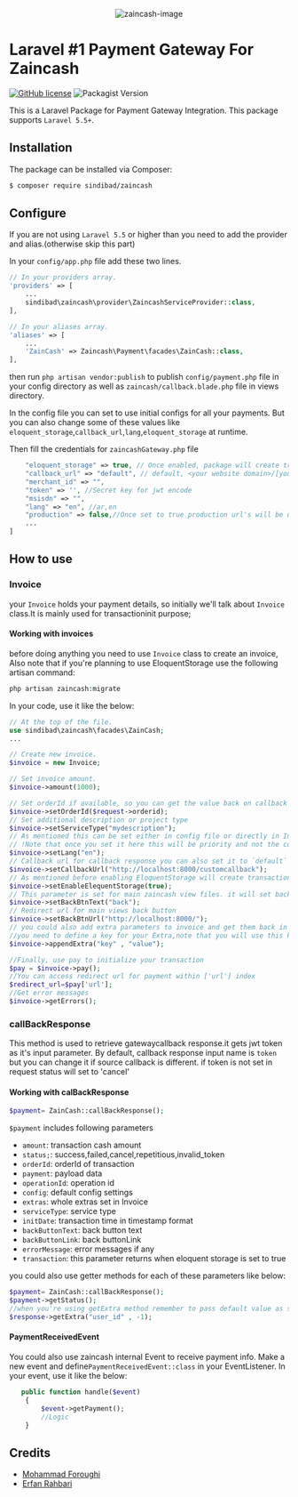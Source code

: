 <p align="center"><img src="https://s20.picofile.com/file/8442506218/unnamed_removebg_preview.png?raw=true" alt="zaincash-image"></p>

# Laravel #1 Payment Gateway For Zaincash
<a href="https://github.com/sindibad-git/sindibad-git/blob/master/LICENSE"><img alt="GitHub license" src="https://img.shields.io/github/license/sindibad-git/sindibad-git"></a>
<img alt="Packagist Version" src="https://img.shields.io/packagist/v/sindibad/zaincash">


This is a Laravel Package for Payment Gateway Integration. This package supports `Laravel 5.5+`.

## Installation
The package can be installed via Composer:
``` bash
$ composer require sindibad/zaincash
```

## Configure
If you are not using `Laravel 5.5` or higher than you need to add the provider and alias.(otherwise skip this part)

In your `config/app.php` file add these two lines.

```php
// In your providers array.
'providers' => [
    ...
    sindibad\zaincash\provider\ZaincashServiceProvider::class,
],

// In your aliases array.
'aliases' => [
    ...
    'ZainCash' => Zaincash\Payment\facades\ZainCash::class,
],
```

then run `php artisan vendor:publish` to publish `config/payment.php` file in your config directory as well as `zaincash/callback.blade.php` file in views directory.

In the config file you can set to use initial configs for all your payments. But you can also change some of these values like `eloquent_storage`,`callback_url`,`lang`,`eloquent_storage` at runtime.

Then fill the credentials for `zaincashGateway.php` file 

```php  
    "eloquent_storage" => true, // Once enabled, package will create transaction_zaincash table(through zaincash:migrate command) and fill it's values when new transaction is submitted
    "callback_url" => "default", // default, <your website domain>/[your custom segment] for callback response
    "merchant_id" => "",
    "token" => '', //Secret key for jwt encode
    "msisdn" => "",
    "lang" => "en", //ar,en
    "production" => false,//Once set to true production url's will be used otherwise test url's are consumed
    ...
]
```
## How to use

### Invoice
your `Invoice` holds your payment details, so initially we'll talk about `Invoice` class.It is mainly used for transactioninit purpose;

#### Working with invoices

before doing anything you need to use `Invoice` class to create an invoice,
Also note that if you're planning to use EloquentStorage use the following artisan command:
```php
php artisan zaincash:migrate
```

In your code, use it like the below:

```php
// At the top of the file.
use sindibad\zaincash\facades\ZainCash;
...

// Create new invoice.
$invoice = new Invoice;

// Set invoice amount.
$invoice->amount(1000);

// Set orderId if available, so you can get the value back on callback
$invoice->setOrderId($request->orderid);
// Set additional description or project type
$invoice->setServiceType("mydescription");
// As mentioned this can be set either in config file or directly in Invoice accessor 
// !Note that once you set it here this will be priority and not the config file values
$invoice->setLang("en");
// Callback url for callback response you can also set it to `default` for testing etc.
$invoice->setCallbackUrl("http://localhost:8000/customcallback");
// As mentioned before enabling EloquentStorage will create transaction_zaincash table inside your main db with transaction records
$invoice->setEnableElequentStorage(true);
// This parameter is set for main zaincash view files. it will set back button text
$invoice->setBackBtnText("back");
// Redirect url for main views back button
$invoice->setBackBtnUrl("http://localhost:8000/");
// you could also add extra parameters to invoice and get them back in callback response 
//you need to define a key for your Extra,note that you will use this key to receive your extra in callback
$invoice->appendExtra("key" , "value");

//Finally, use pay to initialize your transaction 
$pay = $invoice->pay();
//You can access redirect url for payment within ['url'] index 
$redirect_url=$pay['url'];
//Get error messages
$invoice->getErrors();
```

### callBackResponse
This method is used to retrieve gatewaycallback response.it gets jwt token  as it's input parameter.
By default, callback response input name is `token` but you can change it if source callback is different.
if token is not set in request status will set to 'cancel'

#### Working with calBackResponse

```php
$payment= ZainCash::callBackResponse();
```
`$payment` includes following parameters

- `amount`: transaction cash amount
- `status;`: success,failed,cancel,repetitious,invalid_token
- `orderId`: orderId of transaction
- `payment`: payload data
- `operationId`: operation id 
- `config`: default config settings
- `extras`: whole extras set in Invoice
- `serviceType`: service type
- `initDate`: transaction time in timestamp format
- `backButtonText`: back button text 
- `backButtonLink`: back buttonLink
- `errorMessage`: error messages if any
- `transaction`: this parameter returns when eloquent storage is set to true

you could also use getter methods for each of these parameters like below:

```php
$payment= ZainCash::callBackResponse();
$payment->getStatus();
//when you're using getExtra method remember to pass default value as second parameter even tough it is optional
$response->getExtra("user_id" , -1);
```
#### PaymentReceivedEvent
You could also use zaincash internal Event to receive payment info.
Make a new event and define`PaymentReceivedEvent::class` in your EventListener.
In your event, use it like the below:

```php
   public function handle($event)
    {
        $event->getPayment();
        //Logic
    }
```
## Credits

- [Mohammad Foroughi][link-author-1]
- [Erfan Rahbari][link-author-2]

[link-author-1]: https://github.com/foroughi1380/
[link-author-2]: https://github.com/erfanrhb
